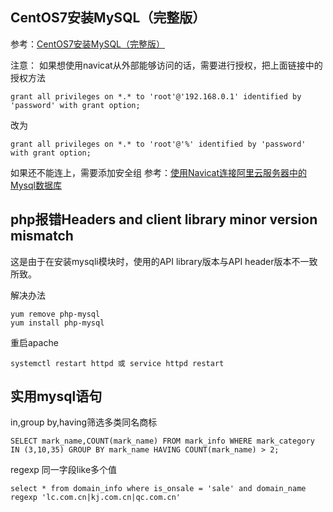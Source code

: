 ## CentOS7安装MySQL（完整版）

参考：[CentOS7安装MySQL（完整版）](https://blog.csdn.net/qq_36582604/article/details/80526287)

注意：
如果想使用navicat从外部能够访问的话，需要进行授权，把上面链接中的授权方法

```
grant all privileges on *.* to 'root'@'192.168.0.1' identified by 'password' with grant option;
```
改为
```
grant all privileges on *.* to 'root'@'%' identified by 'password' with grant option;
```
如果还不能连上，需要添加安全组
参考：[使用Navicat连接阿里云服务器中的Mysql数据库](https://blog.csdn.net/kaifaxiaoliu/article/details/80403736)

## php报错Headers and client library minor version mismatch

这是由于在安装mysqli模块时，使用的API library版本与API header版本不一致所致。

解决办法
```
yum remove php-mysql
yum install php-mysql
```
重启apache
```
systemctl restart httpd 或 service httpd restart
```

## 实用mysql语句
in,group by,having筛选多类同名商标
```
SELECT mark_name,COUNT(mark_name) FROM mark_info WHERE mark_category  IN (3,10,35) GROUP BY mark_name HAVING COUNT(mark_name) > 2;
```
regexp 同一字段like多个值
```
select * from domain_info where is_onsale = 'sale' and domain_name regexp 'lc.com.cn|kj.com.cn|qc.com.cn'
```
